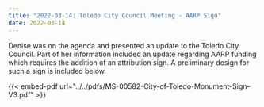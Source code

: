 ```yaml
---
title: "2022-03-14: Toledo City Council Meeting - AARP Sign"
date: 2022-03-14
---
```


Denise was on the agenda and presented an update to the Toledo City Council.  Part of her information included an update regarding AARP funding which requires the addition of an attribution sign.  A preliminary design for such a sign is included below.

{{< embed-pdf url="../../pdfs/MS-00582-City-of-Toledo-Monument-Sign-V3.pdf" >}}
